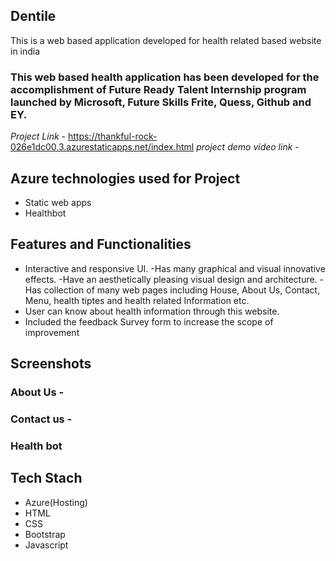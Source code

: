 
## Dentile

This is a web based application developed for health related based website in india

### This web based health application has been developed for the accomplishment of Future Ready Talent Internship program launched by Microsoft, Future Skills Frite, Quess, Github and EY.


*Project Link* - https://thankful-rock-026e1dc00.3.azurestaticapps.net/index.html
*project demo video link* - 

## Azure technologies used for Project

- Static web apps
- Healthbot


## Features and Functionalities




- Interactive and responsive UI.
-Has many graphical and visual innovative effects.
-Have an aesthetically pleasing visual design and architecture.
-Has collection of many web pages including House, About Us, Contact, Menu, health tiptes and health related Information etc. 
- User can know about health information through this website.
- Included the feedback Survey form to increase the scope of improvement


## Screenshots


### About Us -


### Contact us -



### Health bot





## Tech Stach 

- Azure(Hosting)
- HTML
- CSS
- Bootstrap
- Javascript








